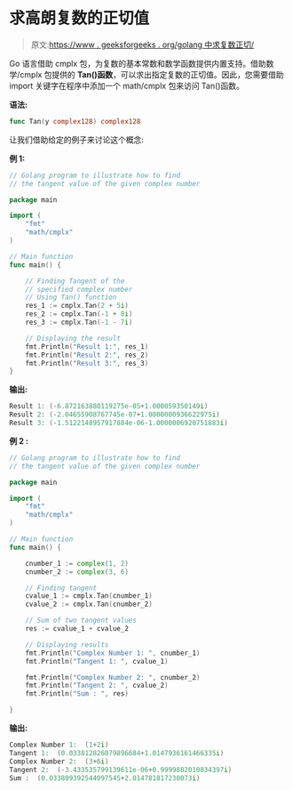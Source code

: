 # 求高朗复数的正切值

> 原文:[https://www . geeksforgeeks . org/golang 中求复数正切/](https://www.geeksforgeeks.org/finding-the-tangent-of-complex-number-in-golang/)

Go 语言借助 cmplx 包，为复数的基本常数和数学函数提供内置支持。借助数学/cmplx 包提供的 **Tan()函数**，可以求出指定复数的正切值。因此，您需要借助 import 关键字在程序中添加一个 math/cmplx 包来访问 Tan()函数。

**语法:**

```go
func Tan(y complex128) complex128
```

让我们借助给定的例子来讨论这个概念:

**例 1:**

```go
// Golang program to illustrate how to find
// the tangent value of the given complex number

package main

import (
    "fmt"
    "math/cmplx"
)

// Main function
func main() {

    // Finding Tangent of the 
    // specified complex number
    // Using Tan() function
    res_1 := cmplx.Tan(2 + 5i)
    res_2 := cmplx.Tan(-1 + 8i)
    res_3 := cmplx.Tan(-1 - 7i)

    // Displaying the result
    fmt.Println("Result 1:", res_1)
    fmt.Println("Result 2:", res_2)
    fmt.Println("Result 3:", res_3)
}
```

**输出:**

```go
Result 1: (-6.872163880119275e-05+1.000059350149i)
Result 2: (-2.04655908767745e-07+1.0000000936622975i)
Result 3: (-1.5122148957917884e-06-1.0000006920751883i)

```

**例 2 :**

```go
// Golang program to illustrate how to find
// the tangent value of the given complex number

package main

import (
    "fmt"
    "math/cmplx"
)

// Main function
func main() {

    cnumber_1 := complex(1, 2)
    cnumber_2 := complex(3, 6)

    // Finding tangent
    cvalue_1 := cmplx.Tan(cnumber_1)
    cvalue_2 := cmplx.Tan(cnumber_2)

    // Sum of two tangent values
    res := cvalue_1 + cvalue_2

    // Displaying results
    fmt.Println("Complex Number 1: ", cnumber_1)
    fmt.Println("Tangent 1: ", cvalue_1)

    fmt.Println("Complex Number 2: ", cnumber_2)
    fmt.Println("Tangent 2: ", cvalue_2)
    fmt.Println("Sum : ", res)

}
```

**输出:**

```go
Complex Number 1:  (1+2i)
Tangent 1:  (0.033812826079896684+1.0147936161466335i)
Complex Number 2:  (3+6i)
Tangent 2:  (-3.433535799139611e-06+0.9999882010834397i)
Sum :  (0.033809392544097545+2.014781817230073i)

```